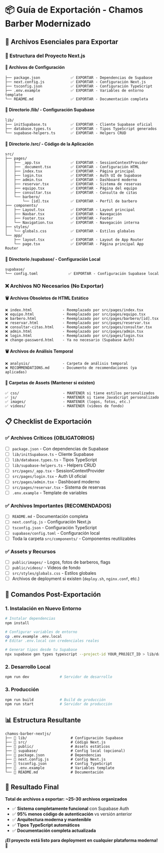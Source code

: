 # 📦 Guía de Exportación - Chamos Barber Modernizado

## 🎯 Archivos Esenciales para Exportar

### **📁 Estructura del Proyecto Next.js**

#### **🔧 Archivos de Configuración**
```
├── package.json              ✅ EXPORTAR - Dependencias de Supabase
├── next.config.js            ✅ EXPORTAR - Configuración Next.js
├── tsconfig.json             ✅ EXPORTAR - Configuración TypeScript
├── .env.example              ✅ EXPORTAR - Variables de entorno template
└── README.md                 ✅ EXPORTAR - Documentación completa
```

#### **📂 Directorio /lib/ - Configuración Supabase**
```
lib/
├── initSupabase.ts           ✅ EXPORTAR - Cliente Supabase oficial
├── database.types.ts         ✅ EXPORTAR - Tipos TypeScript generados
└── supabase-helpers.ts       ✅ EXPORTAR - Helpers CRUD
```

#### **📂 Directorio /src/ - Código de la Aplicación**
```
src/
├── pages/
│   ├── _app.tsx              ✅ EXPORTAR - SessionContextProvider
│   ├── _document.tsx         ✅ EXPORTAR - Configuración HTML
│   ├── index.tsx             ✅ EXPORTAR - Página principal
│   ├── login.tsx             ✅ EXPORTAR - Auth UI de Supabase
│   ├── admin.tsx             ✅ EXPORTAR - Dashboard moderno
│   ├── reservar.tsx          ✅ EXPORTAR - Sistema de reservas
│   ├── equipo.tsx            ✅ EXPORTAR - Página del equipo
│   ├── consultar.tsx         ✅ EXPORTAR - Consulta de citas
│   └── barbero/
│       └── [id].tsx          ✅ EXPORTAR - Perfil de barbero
├── components/
│   ├── Layout.tsx            ✅ EXPORTAR - Layout principal
│   ├── Navbar.tsx            ✅ EXPORTAR - Navegación
│   ├── Footer.tsx            ✅ EXPORTAR - Footer
│   └── Navigation.tsx        ✅ EXPORTAR - Navegación interna
├── styles/
│   └── globals.css           ✅ EXPORTAR - Estilos globales
└── app/
    ├── layout.tsx            ✅ EXPORTAR - Layout de App Router
    └── page.tsx              ✅ EXPORTAR - Página principal App Router
```

#### **📂 Directorio /supabase/ - Configuración Local**
```
supabase/
└── config.toml              ✅ EXPORTAR - Configuración Supabase local
```

### **❌ Archivos NO Necesarios (No Exportar)**

#### **🗑️ Archivos Obsoletos de HTML Estático**
```
❌ index.html              - Reemplazado por src/pages/index.tsx
❌ equipo.html             - Reemplazado por src/pages/equipo.tsx  
❌ barbero.html            - Reemplazado por src/pages/barbero/[id].tsx
❌ reservar.html           - Reemplazado por src/pages/reservar.tsx
❌ consultar-citas.html    - Reemplazado por src/pages/consultar.tsx
❌ admin.html              - Reemplazado por src/pages/admin.tsx
❌ login.html              - Reemplazado por src/pages/login.tsx
❌ change-password.html    - Ya no necesario (Supabase Auth)
```

#### **🗑️ Archivos de Análisis Temporal**
```
❌ analysis/               - Carpeta de análisis temporal
❌ RECOMMENDATIONS.md      - Documento de recomendaciones (ya aplicadas)
```

#### **📁 Carpetas de Assets (Mantener si existen)**
```
✅ css/                    - MANTENER si tiene estilos personalizados
✅ js/                     - MANTENER si tiene JavaScript personalizado
✅ images/                 - MANTENER (logos, fotos, etc.)
✅ videos/                 - MANTENER (videos de fondo)
```

## 📋 Checklist de Exportación

### **✅ Archivos Críticos (OBLIGATORIOS)**
- [ ] `package.json` - Con dependencias de Supabase
- [ ] `lib/initSupabase.ts` - Cliente Supabase
- [ ] `lib/database.types.ts` - Tipos TypeScript
- [ ] `lib/supabase-helpers.ts` - Helpers CRUD
- [ ] `src/pages/_app.tsx` - SessionContextProvider
- [ ] `src/pages/login.tsx` - Auth UI oficial
- [ ] `src/pages/admin.tsx` - Dashboard moderno
- [ ] `src/pages/reservar.tsx` - Sistema de reservas
- [ ] `.env.example` - Template de variables

### **✅ Archivos Importantes (RECOMENDADOS)**
- [ ] `README.md` - Documentación completa
- [ ] `next.config.js` - Configuración Next.js
- [ ] `tsconfig.json` - Configuración TypeScript
- [ ] `supabase/config.toml` - Configuración local
- [ ] Toda la carpeta `src/components/` - Componentes reutilizables

### **✅ Assets y Recursos**
- [ ] `public/images/` - Logos, fotos de barberos, flags
- [ ] `public/videos/` - Videos de fondo
- [ ] `src/styles/globals.css` - Estilos globales
- [ ] Archivos de deployment si existen (`deploy.sh`, `nginx.conf`, etc.)

## 🚀 Comandos Post-Exportación

### **1. Instalación en Nuevo Entorno**
```bash
# Instalar dependencias
npm install

# Configurar variables de entorno
cp .env.example .env.local
# Editar .env.local con credenciales reales

# Generar tipos desde tu Supabase
npx supabase gen types typescript --project-id YOUR_PROJECT_ID > lib/database.types.ts
```

### **2. Desarrollo Local**
```bash
npm run dev              # Servidor de desarrollo
```

### **3. Producción**
```bash
npm run build            # Build de producción
npm run start            # Servidor de producción
```

## 📊 Estructura Resultante

```
chamos-barber-nextjs/
├── 📁 lib/                    # Configuración Supabase
├── 📁 src/                    # Código Next.js
├── 📁 public/                 # Assets estáticos
├── 📁 supabase/               # Config local (opcional)
├── 📄 package.json            # Dependencias
├── 📄 next.config.js          # Config Next.js
├── 📄 tsconfig.json           # Config TypeScript  
├── 📄 .env.example            # Variables template
└── 📄 README.md               # Documentación
```

## 🎯 Resultado Final

**Total de archivos a exportar: ~25-30 archivos organizados**

- ✅ **Sistema completamente funcional** con Supabase Auth
- ✅ **95% menos código de autenticación** vs versión anterior
- ✅ **Arquitectura moderna y mantenible**
- ✅ **Tipos TypeScript automáticos**
- ✅ **Documentación completa actualizada**

**¡El proyecto está listo para deployment en cualquier plataforma moderna!** 🚀